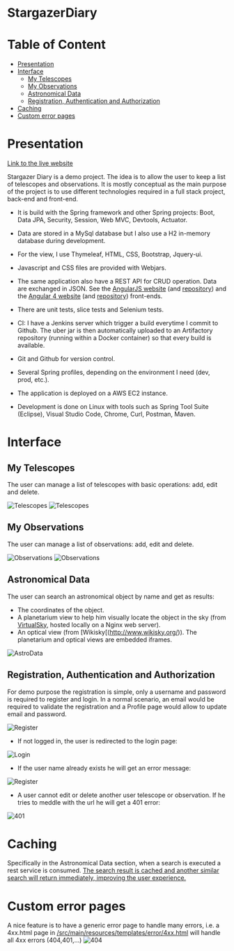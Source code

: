 # StargazerDiary

# Table of Content
* [Presentation](#presentation)
* [Interface](#interface)
  * [My Telescopes](#my-telescopes)
  * [My Observations](#my-observations)
  * [Astronomical Data](#astronomical-data)
  * [Registration, Authentication and Authorization](#registration-authentication-and-authorization)
* [Caching](#caching)
* [Custom error pages](#custom-error-pages)
  
# Presentation

[Link to the live website](http://gertest.hopto.org)

Stargazer Diary is a demo project.
The idea is to allow the user to keep a list of telescopes and observations.
It is mostly conceptual as the main purpose of the project is to use different technologies required in a full stack project, back-end and front-end.

* It is build with the Spring framework and other Spring projects: Boot, Data JPA, Security, Session, Web MVC, Devtools, Actuator.

* Data are stored in a MySql database but I also use a H2 in-memory database during development.

* For the view, I use Thymeleaf, HTML, CSS, Bootstrap, Jquery-ui.

* Javascript and CSS files are provided with Webjars.

* The same application also have a REST API for CRUD operation. Data are exchanged in JSON.
  See the [AngularJS website](http://gertest.hopto.org:81/) (and [repository](https://github.com/gerolvr/StargazerDiary-Frontend-AngularJS)) and the [Angular 4 website](http://gertest.hopto.org:82/) (and [repository](https://github.com/gerolvr/StargazerDiary-Frontend-Angular4)) front-ends.

* There are unit tests, slice tests and Selenium tests.

* CI: I have a Jenkins server which trigger a build everytime I commit to Github. The uber jar is then automatically uploaded to an Artifactory repository (running within a Docker container) so that every build is available.

* Git and Github for version control.

* Several Spring profiles, depending on the environment I need (dev, prod, etc.).

* The application is deployed on a AWS EC2 instance.

* Development is done on Linux with tools such as Spring Tool Suite (Eclipse), Visual Studio Code, Chrome, Curl, Postman, Maven.

# Interface
## My Telescopes
The user can manage a list of telescopes with basic operations: add, edit and delete.

![Telescopes](https://raw.githubusercontent.com/gerolvr/StargazerDiary/master/pictures/telescope1.png "Telescopes")
![Telescopes](https://raw.githubusercontent.com/gerolvr/StargazerDiary/master/pictures/telescope2.png "Telescopes")

## My Observations
The user can manage a list of observations: add, edit and delete.

![Observations](https://raw.githubusercontent.com/gerolvr/StargazerDiary/master/pictures/observation1.png "Observations")
![Observations](https://raw.githubusercontent.com/gerolvr/StargazerDiary/master/pictures/observation2.png "Observations")

## Astronomical Data
The user can search an astronomical object by name and get as results:
- The coordinates of the object.
- A planetarium view to help him visually locate the object in the sky (from [VirtualSky](https://github.com/slowe/VirtualSky), hosted locally on a Nginx web server).
- An optical view (from [Wikisky[(http://www.wikisky.org/)).
The planetarium and optical views are embedded iframes.

![AstroData](https://raw.githubusercontent.com/gerolvr/StargazerDiary/master/pictures/astrodatasearch.png "AstroData")

## Registration, Authentication and Authorization
For demo purpose the registration is simple, only a username and password is required to register and login. In a normal scenario, an email would be required to validate the registration and a Profile page would allow to update email and password.

![Register](https://raw.githubusercontent.com/gerolvr/StargazerDiary/master/pictures/register1.png "Register")

* If not logged in, the user is redirected to the login page:

![Login](https://raw.githubusercontent.com/gerolvr/StargazerDiary/master/pictures/login.png "Login")

* If the user name already exists he will get an error message:

![Register](https://raw.githubusercontent.com/gerolvr/StargazerDiary/master/pictures/register2.png "Register")

* A user cannot edit or delete another user telescope or observation. If he tries to meddle with the
url he will get a 401 error:

![401](https://raw.githubusercontent.com/gerolvr/StargazerDiary/master/pictures/401.png "401")

# Caching

Specifically in the Astronomical Data section, when a search is executed a rest service is consumed. [The search result is cached and another similar search will return immediately, improving the user experience.](https://github.com/gerolvr/StargazerDiary/blob/e8fafd4b3eec7a8ccdb354956a9d7a307e8b6919/src/main/java/com/gerolivo/stargazerdiary/services/AstroDataServiceImpl.java#L37 "The search result is cached and another similar search will return immediately, improving the user experience.")

# Custom error pages

A nice feature is to have a generic error page to handle many errors, i.e. a 4xx.html page in   [/src/main/resources/templates/error/4xx.html](http://https://github.com/gerolvr/StargazerDiary/tree/master/src/main/resources/templates/error "/src/main/resources/templates/error/4xx.html") will handle all 4xx errors (404,401,…)
![404](https://raw.githubusercontent.com/gerolvr/StargazerDiary/master/pictures/404.png "404")


